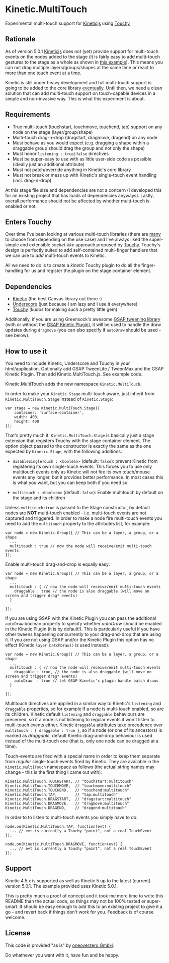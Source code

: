 Kinetic.MultiTouch
==================

Experimental multi-touch support for [Kineticjs](http://kineticjs.com/) using [Touchy](https://github.com/jairajs89/Touchy.js)

## Rationale

As of version 5.0.1 [Kineticjs](http://kineticjs.com/) does not (yet) provide support for multi-touch events
on the nodes added to the stage (it is fairly easy to add multi-touch gestures to the stage as a whole as shown in
[this example](http://www.html5canvastutorials.com/labs/html5-canvas-multi-touch-scale-stage-with-kineticjs/)).
This means you can not drag multiple layers/groups/shapes at the same time or react to more than one touch event at a time.

Kinetic is still under heavy development and full multi-touch support is going to be added to the core library
[eventually](https://github.com/ericdrowell/KineticJS/wiki/Release-Schedule#eventually). Until then, we need a clean
solution that can add multi-touch support on touch-capable devices in a simple and non-invasive way. This is what
this experiment is about.

## Requirements

- True multi-touch (touchstart, touchmove, touchend, tap) support on any node on the stage (layer/group/shape)
- Multi-touch drag-n-drop (dragstart, dragmove, dragend) on any node
- Must behave as you would expect (e.g. dragging a shape within a draggable group should drag the group and not only the shape)
- Must honor `listening : true|false` directives
- Must be super-easy to use with as little user-side code as possible (ideally just an additional attribute)
- Must not patch/override anything in Kinetic's core library
- Must not break or mess up with Kinetic's single-touch event handling (incl. drag-n-drop)

At this stage file size and dependencies are not a concern (I developed this for an existing project that has loads of dependencies anyways). Lastly, overall performance should not be affected by whether multi-touch is enabled or not.

## Enters Touchy

Over time I've been looking at various multi-touch libraries (there are [many](https://github.com/bebraw/jswiki/wiki/Touch) to choose from depending on the use case) and I've always liked the super-simple and extensible  *socket-like* approach proposed by [Touchy](https://github.com/jairajs89/Touchy.js). Touchy's design is perfectly suited to add self-contained multi-finger handlers that we can use to *add* multi-touch events to Kinetic.

All we need to do is to create a *kinetic* Touchy plugin to do all the finger-handling for us and register the plugin on the stage container element.

## Dependencies

- [Kinetic](http://kineticjs.com/) (the best Canvas library out there :)
- [Underscore](http://underscorejs.org/) (just because I am lazy and I use it everywhere)
- [Touchy](https://github.com/jairajs89/Touchy.js) (kudos for making such a pretty little gem)

Additionally, if you are using Greensock's awesome [GSAP tweening library](http://www.greensock.com/gsap-js/) (with or without the [GSAP Kinetic Plugin](https://github.com/greensock/GreenSock-JS/blob/master/src/uncompressed/plugins/KineticPlugin.js)), it will be used to handle the draw updates during `dragmove` (you can also specify if `autoDraw` should be used - see below).


## How to use it

You need to include Kinetic, Underscore and Touchy in your html/application.
Optionally add GSAP TweenLite / TweenMax and the GSAP Kinetic Plugin.
Then add Kinetic.MultiTouch.js. See example code.

Kinetic.MultiTouch adds the new namespace `Kinetic.MultiTouch`.

In order to make your `Kinetic.Stage` multi-touch aware, just inherit from `Kinetic.MultiTouch.Stage` instead of `Kinetic.Stage`:

    var stage = new Kinetic.MultiTouch.Stage({
        container: 'surface-container',
        width: 400,
        height: 400
    });

That's pretty much it. `Kinetic.MultiTouch.Stage` is basically just a stage extension that registers Touchy with the stage container element. The option object passed to the constructor is exactly the same as the one expected by `Kinetic.Stage`,
with the following additions:

  - `disableSingleTouch : <boolean>` (default: `false`): prevent Kinetic from registering its own single-touch events. This forces you to use only multitouch events only as Kinetic will not fire its own touch/mouse events any longer, but it provides better performance. In most cases this is what you want, but you can keep both if you need so.

  - `multitouch : <boolean>` (default: `false`): Enable multitouch by default on the stage and its children

Unless `multitouch:true` is passed to the Stage constructor, by default nodes are **NOT** multi-touch enabled - i.e. multi-touch events are not captured and triggered. In order to make a node fire multi-touch events you need to add the `multitouch` property to the attributes list, for example:

    var node = new Kinetic.Group({ // This can be a layer, a group, or a shape
      ...
      multitouch : true // now the node will receive/emit multi-touch events
    });

Enable multi-touch drag-and-drop is equally easy:

    var node = new Kinetic.Group({ // This can be a layer, a group, or a shape
      ...
      multitouch : { // now the node will receive/emit multi-touch events
        draggable : true // the node is also draggable (will move on screen and trigger drag* events)
      }

    });

If you are using GSAP with the Kinetic Plugin you can pass the additional `autoDraw` boolean property to specify whether *autoDraw* should be enabled in the Kinetic Plugin (it is by default!). This is particularly useful if you have other tweens happening concurrently to your drag-and-drop that are using it. If you are not using GSAP and/or the Kinetic Plugin this option has no effect (Kinetic `layer.batchDraw()` is used instead).

    var node = new Kinetic.Group({ // This can be a layer, a group, or a shape
      ...
      multitouch : { // now the node will receive/emit multi-touch events
        draggable : true, // the node is also draggable (will move on screen and trigger drag* events)
        autoDraw  : true // let GSAP Kinetic's plugin handle batch draws
      }

    });


Multitouch directives are applied in a similar way to Kinetic's `listening` and `draggable` properties, so for example if a node is multi-touch enabled, so are its children. Kinetic default `listening` and `draggable` behaviours are preserved, so if a node is not listening to regular events it won't listen to multi-touch events either. Kinetic `draggable` attributes take precedence over `multitouch : { draggable : true }`, so if a node (or one of its ancestors) is marked as *draggable*, default Kinetic drag-and-drop behaviour is used instead of the multi-touch one (that is, only one node can be dragged at a time).

Touch-events are fired with a special name in order to keep them separate from *regular* single-touch events fired by Kinetic. They are available in the `Kinetic.MultiTouch` namespace as follows (the actual string names may change - this is the first thing I came out with):

    Kinetic.MultiTouch.TOUCHSTART, // "touchstart:multitouch"
    Kinetic.MultiTouch.TOUCHMOVE,  // "touchmove:multitouch"
    Kinetic.MultiTouch.TOUCHEND,   // "touchend:multitouch"
    Kinetic.MultiTouch.TAP,        // "tap:multitouch"
    Kinetic.MultiTouch.DRAGSTART,  // "dragstart:multitouch"
    Kinetic.MultiTouch.DRAGMOVE,   // "dragmove:multitouch"
    Kinetic.MultiTouch.DRAGEND,    // "dragend:multitouch"

In order to to listen to multi-touch events you simply have to do:

    node.on(Kinetic.MultiTouch.TAP, function(evt) {
      ... // evt is currently a Touchy "point", not a real TouchEvent
    });

    node.on(Kinetic.MultiTouch.DRAGMOVE, function(evt) {
      ... // evt is currently a Touchy "point", not a real TouchEvent
    });

## Support

Kinetic 4.5.x is supported as well as Kinetic 5 up to the latest (current) version 5.0.1.
The example provided uses Kinetic 5.0.1.

This is pretty much a proof of concept and it took me more time to write this README than the actual code, so things may not be 100% tested or super-smart. It should be easy enough to add this to an existing project to give it a go - and revert back if things don't work for you. Feedback is of course welcome.

## License

This code is provided "as is" by [oneoverzero GmbH](http://www.oneoverzero.net).

Do whathever you want with it, have fun and be happy.

